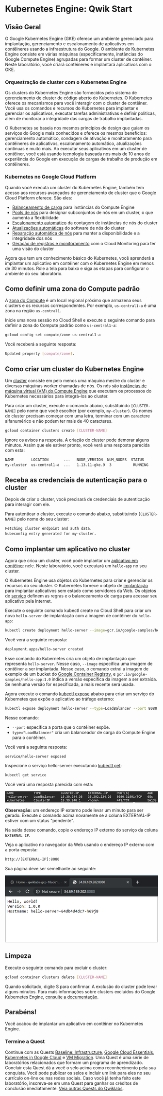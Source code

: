 # Kubernetes Engine: Qwik Start

## Visão Geral

O Google Kubernetes Engine (GKE) oferece um ambiente gerenciado para implantação, gerenciamento e escalonamento de aplicativos em contêineres usando a infraestrutura do Google. O ambiente do Kubernetes Engine consiste em várias máquinas (especificamente, instâncias do Google Compute Engine) agrupadas para formar um cluster de contêiner. Neste laboratório, você criará contêineres e implantará aplicativos com o GKE.

### Orquestração de cluster com o Kubernetes Engine


Os clusters do Kubernetes Engine são fornecidos pelo sistema de gerenciamento de cluster de código aberto do Kubernetes. O Kubernetes oferece os mecanismos para você interagir com o cluster de contêiner. Você usa os comandos e recursos do Kubernetes para implantar e gerenciar os aplicativos, executar tarefas administrativas e definir políticas, além de monitorar a integridade das cargas de trabalho implantadas.


O Kubernetes se baseia nos mesmos princípios de design que guiam os serviços do Google mais conhecidos e oferece os mesmos benefícios: gerenciamento automático, sondagem de ativação e monitoramento para contêineres de aplicativos, escalonamento automático, atualizações contínuas e muito mais. Ao executar seus aplicativos em um cluster de contêiner, você está usando tecnologia baseada nos mais de 10 anos de experiência do Google em execução de cargas de trabalho de produção em contêineres.


### Kubernetes no Google Cloud Platform


Quando você executa um cluster do Kubernetes Engine, também tem acesso aos recursos avançados de gerenciamento de cluster que o Google Cloud Platform oferece. São eles:


- [Balanceamento de carga](https://cloud.google.com/compute/docs/load-balancing-and-autoscaling) para instâncias do Compute Engine
- [Pools de nós](https://cloud.google.com/kubernetes-engine/docs/concepts/node-pools) para designar subconjuntos de nós em um cluster, o que aumenta a flexibilidade
- [Escalonamento automático](https://cloud.google.com/kubernetes-engine/docs/concepts/cluster-autoscaler) da contagem de instâncias de nós do cluster
- [Atualizações automáticas](https://cloud.google.com/kubernetes-engine/docs/how-to/node-auto-upgrades) do software de nós do cluster
- [Reparação automática de nós](https://cloud.google.com/kubernetes-engine/docs/how-to/node-auto-repair) para manter a disponibilidade e a integridade dos nós
- [Geração de registros e monitoramento](https://cloud.google.com/stackdriver/docs/solutions/gke) com o Cloud Monitoring para ter uma visão do cluster


Agora que tem um conhecimento básico do Kubernetes, você aprenderá a implantar um aplicativo em contêiner com o Kubernetes Engine em menos de 30 minutos. Role a tela para baixo e siga as etapas para configurar o ambiente do seu laboratório.


## Como definir uma zona do Compute padrão


A [zona do Compute](https://cloud.google.com/compute/docs/regions-zones/#available) é um local regional próximo que armazena seus clusters e os recursos correspondentes. Por exemplo, `us-central1-a` é uma zona na região `us-central1`.

Inicie uma nova sessão no Cloud Shell e execute o seguinte comando para definir a zona do Compute padrão como `us-central1-a`:

```bash
gcloud config set compute/zone us-central1-a
```

Você receberá a seguinte resposta:

```bash
Updated property [compute/zone].
```

## Como criar um cluster do Kubernetes Engine


Um [cluster](https://cloud.google.com/kubernetes-engine/docs/concepts/cluster-architecture) consiste em pelo menos uma máquina mestre do cluster e diversas máquinas worker chamadas de nós. Os nós são [instâncias de máquina virtual (VM) do Compute Engine](https://cloud.google.com/compute/docs/instances/) que executam os processos do Kubernetes necessários para integrá-los ao cluster.


Para criar um cluster, execute o comando abaixo, substituindo `[CLUSTER-NAME]` pelo nome que você escolher (por exemplo, `my-cluster`). Os nomes de cluster precisam começar com uma letra, terminar com um caractere alfanumérico e não podem ter mais de 40 caracteres.

```bash
gcloud container clusters create [CLUSTER-NAME]
```

Ignore os avisos na resposta. A criação do cluster pode demorar alguns minutos. Assim que ele estiver pronto, você verá uma resposta parecida com esta:

```bash
NAME        LOCATION       ...   NODE_VERSION  NUM_NODES  STATUS
my-cluster  us-central1-a  ...   1.13.11-gke.9  3          RUNNING
```

## Receba as credenciais de autenticação para o cluster


Depois de criar o cluster, você precisará de credenciais de autenticação para interagir com ele.


Para autenticar o cluster, execute o comando abaixo, substituindo `[CLUSTER-NAME]` pelo nome do seu cluster:


```bash
Fetching cluster endpoint and auth data.
kubeconfig entry generated for my-cluster.
```

## Como implantar um aplicativo no cluster

Agora que criou um cluster, você pode implantar um [aplicativo em contêiner](https://cloud.google.com/kubernetes-engine/docs/concepts/kubernetes-engine-overview) nele. Neste laboratório, você executará um `hello-app` no seu cluster.


O Kubernetes Engine usa objetos do Kubernetes para criar e gerenciar os recursos do seu cluster. O Kubernetes fornece o objeto de [implantação](https://kubernetes.io/docs/concepts/workloads/controllers/deployment/) para implantar aplicativos sem estado como servidores da Web. Os objetos de [serviço](https://kubernetes.io/docs/concepts/services-networking/service/) definem as regras e o balanceamento de carga para acessar seu aplicativo pela Internet.


Execute o seguinte comando kubectl create no Cloud Shell para criar um novo `hello-server` de implantação com a imagem de contêiner do `hello-app`:

```bash
kubectl create deployment hello-server --image=gcr.io/google-samples/hello-app:1.0
```

Você verá a seguinte resposta:


```bash
deployment.apps/hello-server created
```

Esse comando do Kubernetes cria um objeto de implantação que representa `hello-server`. Nesse caso, `--image` especifica uma imagem de contêiner a ser implantada. Nesse caso, o comando extrai a imagem de exemplo de um bucket do [Google Container Registry](https://cloud.google.com/container-registry/docs), e `gcr.io/google-samples/hello-app:1.0` indica a versão específica da imagem a ser extraída. Se nenhuma versão for especificada, a mais recente será usada.

Agora execute o comando [kubectl expose](https://kubernetes.io/docs/reference/generated/kubectl/kubectl-commands#expose) abaixo para criar um serviço do Kubernetes que expõe o aplicativo ao tráfego externo:


```bash
kubectl expose deployment hello-server --type=LoadBalancer --port 8080
```

Nesse comando:

- `--port` especifica a porta que o contêiner expõe.
- `type="LoadBalancer"` cria um balanceador de carga do Compute Engine para o contêiner.

Você verá a seguinte resposta:

```bash
service/hello-server exposed
```

Inspecione o serviço hello-server executando [kubectl get](https://kubernetes.io/docs/reference/generated/kubectl/kubectl-commands#get):

```bash
kubectl get service
```

Você verá uma resposta parecida com esta:


![](./images/1.png)

__Observação:__ um endereço IP externo pode levar um minuto para ser gerado. Execute o comando acima novamente se a coluna EXTERNAL-IP estiver com um status "pendente".

Na saída desse comando, copie o endereço IP externo do serviço da coluna `EXTERNAL IP`.

Veja o aplicativo no navegador da Web usando o endereço IP externo com a porta exposta:


```bash
http://[EXTERNAL-IP]:8080
```

Sua página deve ser semelhante ao seguinte:


![](./images/2.png)


## Limpeza


Execute o seguinte comando para excluir o cluster:

```bash
gcloud container clusters delete [CLUSTER-NAME]
```

Quando solicitado, digite S para confirmar. A exclusão do cluster pode levar alguns minutos. Para mais informações sobre clusters excluídos do Google Kubernetes Engine, [consulte a documentação](https://cloud.google.com/kubernetes-engine/docs/how-to/deleting-a-cluster).


## Parabéns!


Você acabou de implantar um aplicativo em contêiner no Kubernetes Engine.

### Termine a Quest


Continue com as Quests [Baseline: Infrastructure](https://google.qwiklabs.com/quests/33), [Google Cloud Essentials](https://google.qwiklabs.com/quests/23), [Kubernetes in Google Cloud](https://google.qwiklabs.com/quests/29) e [VM Migration](https://google.qwiklabs.com/quests/87). Uma Quest é uma série de laboratórios relacionados que formam um programa de aprendizado. Concluir esta Quest dá a você o selo acima como reconhecimento pela sua conquista. Você pode publicar os selos e incluir um link para eles no seu currículo on-line ou nas redes sociais. Caso você já tenha feito este laboratório, inscreva-se em uma Quest para ganhar os créditos de conclusão imediatamente. [Veja outras Quests do Qwiklabs](http://google.qwiklabs.com/catalog).
